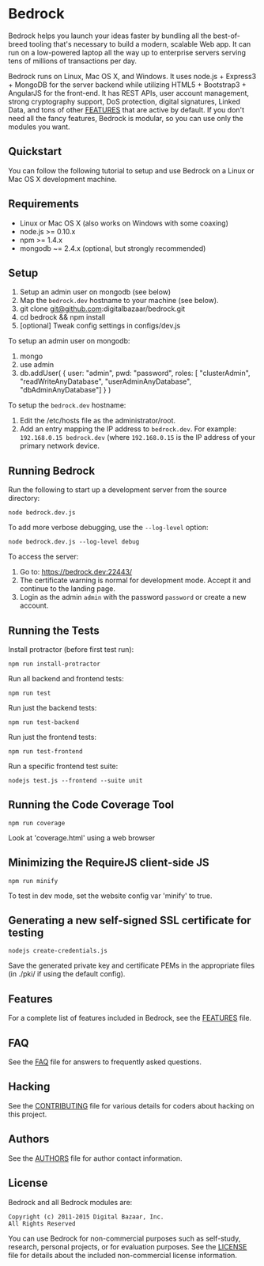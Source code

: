 Bedrock
=======

Bedrock helps you launch your ideas faster by bundling
all the best-of-breed tooling that's necessary to 
build a modern, scalable Web app. It can run on a
low-powered laptop all the way up to enterprise
servers serving tens of millions of transactions 
per day.

Bedrock runs on Linux, Mac OS X, and Windows. It
uses node.js + Express3 + MongoDB for the server 
backend while utilizing HTML5 + Bootstrap3 + AngularJS
for the front-end. It has REST APIs, user account 
management, strong cryptography support, DoS protection, 
digital signatures, Linked Data, and tons of other 
[FEATURES][] that are active by default. If you don't 
need all the fancy features, Bedrock is modular, so 
you can use only the modules you want.

Quickstart 
----------

You can follow the following tutorial to setup and use 
Bedrock on a Linux or Mac OS X development machine.

Requirements
------------

* Linux or Mac OS X (also works on Windows with some coaxing)
* node.js >= 0.10.x
* npm >= 1.4.x
* mongodb ~= 2.4.x (optional, but strongly recommended)

Setup
-----

1. Setup an admin user on mongodb (see below)
2. Map the `bedrock.dev` hostname to your machine (see below).
3. git clone git@github.com:digitalbazaar/bedrock.git
4. cd bedrock && npm install
5. [optional] Tweak config settings in configs/dev.js

To setup an admin user on mongodb:

1. mongo
2. use admin
3. db.addUser( { user: "admin", pwd: "password", roles: [ "clusterAdmin", "readWriteAnyDatabase", "userAdminAnyDatabase", "dbAdminAnyDatabase"] } )

To setup the `bedrock.dev` hostname:

1. Edit the /etc/hosts file as the administrator/root.
2. Add an entry mapping the IP address to `bedrock.dev`. 
   For example: `192.168.0.15 bedrock.dev` (where `192.168.0.15` 
   is the IP address of your primary network device.

Running Bedrock
---------------

Run the following to start up a development server from the source directory:

    node bedrock.dev.js

To add more verbose debugging, use the `--log-level` option:

    node bedrock.dev.js --log-level debug

To access the server:

1. Go to: https://bedrock.dev:22443/
2. The certificate warning is normal for development mode. Accept it and 
   continue to the landing page. 
3. Login as the admin `admin` with the password `password` or create a new account.

Running the Tests
-----------------

Install protractor (before first test run):

    npm run install-protractor

Run all backend and frontend tests:

    npm run test

Run just the backend tests:

    npm run test-backend

Run just the frontend tests:

    npm run test-frontend

Run a specific frontend test suite:

    nodejs test.js --frontend --suite unit

Running the Code Coverage Tool
------------------------------

    npm run coverage

Look at 'coverage.html' using a web browser

Minimizing the RequireJS client-side JS
---------------------------------------

    npm run minify

To test in dev mode, set the website config var 'minify' to true.

Generating a new self-signed SSL certificate for testing
--------------------------------------------------------

    nodejs create-credentials.js

Save the generated private key and certificate PEMs in the appropriate files
(in ./pki/ if using the default config).

Features
--------

For a complete list of features included in Bedrock, see the [FEATURES][] file.

FAQ
---

See the [FAQ][] file for answers to frequently asked questions.

Hacking
-------

See the [CONTRIBUTING][] file for various details for coders about
hacking on this project.

Authors
-------

See the [AUTHORS][] file for author contact information.

License
-------

Bedrock and all Bedrock modules are:

    Copyright (c) 2011-2015 Digital Bazaar, Inc.
    All Rights Reserved

You can use Bedrock for non-commercial purposes such as self-study, 
research, personal projects, or for evaluation purposes. See 
the [LICENSE][] file for details about the included 
non-commercial license information.

[AUTHORS]: AUTHORS.md
[FEATURES]: FEATURES.md
[CONTRIBUTING]: CONTRIBUTING.md
[FAQ]: FAQ.md
[LICENSE]: LICENSE.md
